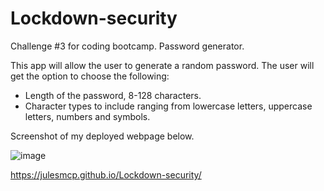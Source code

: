 # Lockdown-security
Challenge #3 for coding bootcamp. Password generator.

This app will allow the user to generate a random password.
The user will get the option to choose the following:
+ Length of the password, 8-128 characters.
+ Character types to include ranging from lowercase letters, uppercase letters, numbers and symbols.

Screenshot of my deployed webpage below.

![image](https://user-images.githubusercontent.com/95149604/150370113-8d722305-815b-4875-9b0b-9bac121bf64a.png)

https://julesmcp.github.io/Lockdown-security/